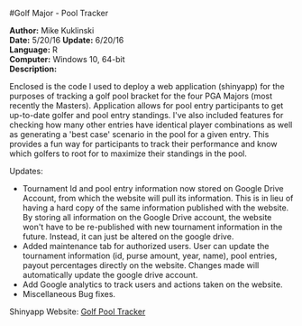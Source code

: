 #Golf Major - Pool Tracker

**Author:** Mike Kuklinski  
**Date:** 5/20/16
**Update:** 6/20/16  
**Language:** R  
**Computer:** Windows 10, 64-bit  
**Description:**  

Enclosed is the code I used to deploy a web application (shinyapp) for the purposes of tracking a golf pool bracket for the four PGA Majors (most recently the Masters). Application allows for pool entry participants to get up-to-date golfer and pool entry standings. I've also included features for checking how many
other entries have identical player combinations as well as generating a 'best case' scenario in the pool for a given entry. This provides a fun way for participants to track their
performance and know which golfers to root for to maximize their standings in the pool.
  
Updates:    
- Tournament Id and pool entry information now stored on Google Drive Account, from which the website will pull its information. This is in lieu of having a hard copy of the same information published with the website.  By storing all information on the Google Drive account, the website won't have to be re-published with new tournament information in the future. Instead, it can just be altered on the google drive.   
- Added maintenance tab for authorized users. User can update the tournament information (id, purse amount, year, name), pool entries, payout percentages directly on the website. Changes made will automatically update the google drive account.  
- Add Google analytics to track users and actions taken on the website.  
- Miscellaneous Bug fixes.   

Shinyapp Website:
[Golf Pool Tracker](https://mike-kuklinski.shinyapps.io/Boomer_Pool/)
